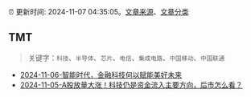 :alarm_clock: 更新时间: 2024-11-07 04:35:05。[文章来源](/README.md)、[文章分类](/TAGS.md)

## TMT


> 关键字：`科技`、`半导体`、`芯片`、`电信`、`集成电路`、`中国移动`、`中国联通`



- [2024-11-06-智能时代，金融科技何以赋能美好未来](https://xueqiu.com/6025649448/311397829) 
- [2024-11-05-A股放量大涨！科技仍是资金流入主要方向，后市怎么看？](https://xueqiu.com/3721066380/311253644) 
